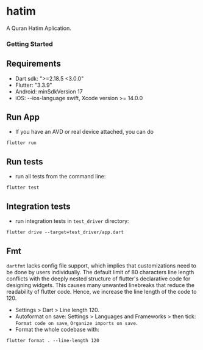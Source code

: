 # hatim

A Quran Hatim Aplication.

### Getting Started

## Requirements
- Dart sdk: ">=2.18.5 <3.0.0"
- Flutter: "3.3.9"
- Android: minSdkVersion 17
- iOS: --ios-language swift, Xcode version >= 14.0.0

## Run App
* If you have an AVD or real device attached, you can do
```
flutter run
```

## Run tests
* run all tests from the command line:
```
flutter test
```

## Integration tests
* run integration tests in `test_driver` directory:
```
flutter drive --target=test_driver/app.dart
```

## Fmt
`dartfmt` lacks config file support, which implies that customizations need to be done by users individually. The default 
limit of 80 characters line length conflicts with the deeply nested structure of flutter's declarative code for designing 
widgets. This causes many unwanted linebreaks that reduce the readability of flutter code. Hence, we increase the line
length of the code to 120.

* Settings > Dart > Line length 120.
* Autoformat on save: Settings > Languages and Frameworks > then tick: `Format code on save`, `Organize imports on save`.
* Format the whole codebase with:
```
flutter format . --line-length 120
```